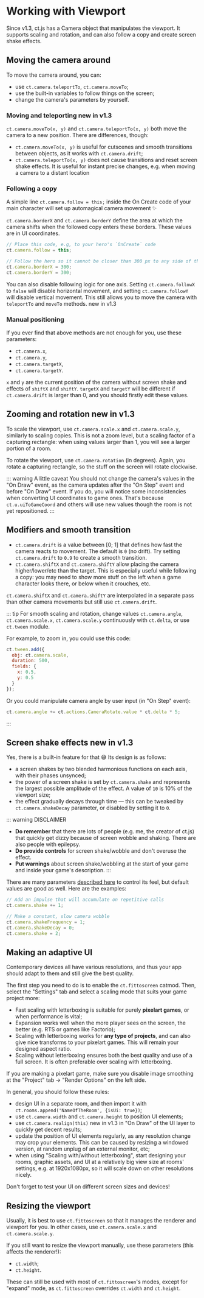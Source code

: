 # Working with Viewport

Since v1.3, ct.js has a Camera object that manipulates the viewport. It supports scaling and rotation, and can also follow a copy and create screen shake effects.

## Moving the camera around

To move the camera around, you can:

* use `ct.camera.teleportTo`, `ct.camera.moveTo`;
* use the built-in variables to follow things on the screen;
* change the camera's parameters by yourself.

### Moving and teleporting <badge>new in v1.3</badge>

`ct.camera.moveTo(x, y)` and `ct.camera.teleportTo(x, y)` both move the camera to a new position. There are differences, though:

* `ct.camera.moveTo(x, y)` is useful for cutscenes and smooth transitions between objects, as it works with `ct.camera.drift`;
* `ct.camera.teleportTo(x, y)` does not cause transitions and reset screen shake effects. It is useful for instant precise changes, e.g. when moving a camera to a distant location

### Following a copy

A simple line `ct.camera.follow = this;` inside the On Create code of your main character will set up automagical camera movement ✨

`ct.camera.borderX` and `ct.camera.borderY` define the area at which the camera shifts when the followed copy enters these borders. These values are in UI coordinates.

```js Example: following a copy with borders
// Place this code, e.g, to your hero's `OnCreate` code
ct.camera.follow = this;

// Follow the hero so it cannot be closer than 300 px to any side of the screen
ct.camera.borderX = 300;
ct.camera.borderY = 300;
```

You can also disable following logic for one axis. Setting `ct.camera.followX` to `false` will disable horizontal movement, and setting `ct.camera.followY` will disable vertical movement. This still allows you to move the camera with `teleportTo` and `moveTo` methods. <badge>new in v1.3</badge>

### Manual positioning

If you ever find that above methods are not enough for you, use these parameters:

* `ct.camera.x`,
* `ct.camera.y`,
* `ct.camera.targetX`,
* `ct.camera.targetY`.

`x` and `y` are the current position of the camera without screen shake and effects of `shiftX` and `shiftY`.
`targetX` and `targetY` will be different if `ct.camera.drift` is larger than 0, and you should firstly edit these values.

## Zooming and rotation <badge>new in v1.3</badge>

To scale the viewport, use `ct.camera.scale.x` and `ct.camera.scale.y`, similarly to scaling copies. This is not a zoom level, but a scaling factor of a capturing rectangle: when using values larger than 1, you will see a larger portion of a room.

To rotate the viewport, use `ct.camera.rotation` (in degrees). Again, you rotate a capturing rectangle, so the stuff on the screen will rotate clockwise.

::: warning A little caveat
You should not change the camera's values in the "On Draw" event, as the camera updates after the "On Step" event and before "On Draw" event. If you do, you will notice some inconsistencies when converting UI coordinates to game ones. That's because `ct.u.uiToGameCoord` and others will use new values though the room is not yet repositioned.
:::

## Modifiers and smooth transition

* `ct.camera.drift` is a value between [0; 1] that defines how fast the camera reacts to movement. The default is `0` (no drift). Try setting `ct.camera.drift` to `0.9` to create a smooth transition.
* `ct.camera.shiftX` and `ct.camera.shiftY` allow placing the camera higher/lower/etc than the target. This is especially useful while following a copy: you may need to show more stuff on the left when a game character looks there, or below when it crouches, etc.

`ct.camera.shiftX` and `ct.camera.shiftY` are interpolated in a separate pass than other camera movements but still use `ct.camera.drift`.

::: tip
For smooth scaling and rotation, change values `ct.camera.angle`, `ct.camera.scale.x`, `ct.camera.scale.y` continuously with `ct.delta`, or use `ct.tween` module.

For example, to zoom in, you could use this code:
```js
ct.tween.add({
  obj: ct.camera.scale,
  duration: 500,
  fields: {
    x: 0.5,
    y: 0.5
  }
});
```

Or you could manipulate camera angle by user input (in "On Step" event):

```js
ct.camera.angle += ct.actions.CameraRotate.value * ct.delta * 5;
```

:::

## Screen shake effects <badge>new in v1.3</badge>

Yes, there is a built-in feature for that 😅 Its design is as follows:

* a screen shakes by two blended harmonious functions on each axis, with their phases unsynced;
* the power of a screen shake is set by `ct.camera.shake` and represents the largest possible amplitude of the effect. A value of `10` is 10% of the viewport size;
* the effect gradually decays through time — this can be tweaked by `ct.camera.shakeDecay` parameter, or disabled by setting it to `0`.

::: warning DISCLAIMER
* **Do remember** that there are lots of people (e.g. me, the creator of ct.js) that quickly get dizzy because of screen wobble and shaking. There are also people with epilepsy.
* **Do provide controls** for screen shake/wobble and don't overuse the effect.
* **Put warnings** about screen shake/wobbling at the start of your game and inside your game's description.
:::

There are many parameters [described here](/ct.camera.html) to control its feel, but default values are good as well. Here are the examples:

```js
// Add an impulse that will accumulate on repetitive calls
ct.camera.shake += 1;
```

```js
// Make a constant, slow camera wobble
ct.camera.shakeFrequency = 1;
ct.camera.shakeDecay = 0;
ct.camera.shake = 2;
```

## Making an adaptive UI

Contemporary devices all have various resolutions, and thus your app should adapt to them and still give the best quality.

The first step you need to do is to enable the `ct.fittoscreen` catmod. Then, select the "Settings" tab and select a scaling mode that suits your game project more:

* Fast scaling with letterboxing is suitable for purely **pixelart games**, or when performance is vital;
* Expansion works well when the more player sees on the screen, the better (e.g. RTS or games like Factorio);
* Scaling with letterboxing works for **any type of projects**, and can also give nice transforms to your pixelart games. This will remain your designed aspect ratio.
* Scaling without letterboxing ensures both the best quality and use of a full screen. It is often preferable over scaling with letterboxing.

If you are making a pixelart game, make sure you disable image smoothing at the "Project" tab -> "Render Options" on the left side.

In general, you should follow these rules:

* design UI in a separate room, and then import it with `ct.rooms.append('NameOfTheRoom', {isUi: true})`;
* use `ct.camera.width` and `ct.camera.height` to position UI elements;
* use `ct.camera.realign(this)` <badge>new in v1.3</badge> in "On Draw" of the UI layer to quickly get decent results;
* update the position of UI elements regularly, as any resolution change may crop your elements. This can be caused by resizing a windowed version, at random unplug of an external monitor, etc;
* when using "Scaling with/without letterboxing", start designing your rooms, graphic assets, and UI at a relatively big view size at rooms' settings, e.g. at 1920x1080px, so it will scale down on other resolutions nicely.

Don't forget to test your UI on different screen sizes and devices!

## Resizing the viewport

Usually, it is best to use `ct.fittoscreen` so that it manages the renderer and viewport for you. In other cases, use `ct.camera.scale.x` and `ct.camera.scale.y`.

If you still want to resize the viewport manually, use these parameters (this affects the renderer!):

* `ct.width`;
* `ct.height`.

These can still be used with most of `ct.fittoscreen`'s  modes, except for "expand" mode, as `ct.fittoscreen` overrides `ct.width` and `ct.height`.